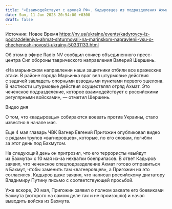 ```yaml
---
title: "«Взаимодействуют с армией РФ». Кадыровцев из подразделения Ахмат видели в Донецкой области — спикер Сил обороны таврического направления"
date: Sun, 11 Jun 2023 20:54:00 +0300
draft: false
---
```

Источник: Новое Время https://nv.ua/ukraine/events/kadyrovcy-iz-podrazdeleniya-ahmat-shturmovali-na-marinskom-napravlenii-vsu-o-chechencah-novosti-ukrainy-50331133.html


 Об этом в эфире Radio NV сообщил спикер объединенного пресс-центра Сил обороны таврического направления Валерий Шершень.

«На марьинском направлении наши защитники отбили все вражеские атаки. В районе города Марьинка враг вел штурмовые действия с задачей завладеть опорными взводными пунктами первого эшелона. В частности штурмовые действия осуществлял отряд Ахмат. Это чеченское подразделение, которое взаимодействует с российскими регулярными войсками», — отметил Шершень.

  Видео дня    

О том, что «кадыровцы» собираются воевать против Украины, стало известно в начале мая.

Еще 4 мая главарь ЧВК Вагнер Евгений Пригожин опубликовал видео с рядами трупов «вагнеровцев», которые, по его словам, погибли за этот день под Бахмутом.

На следующий день он пригрозил, что его террористы «выйдут из Бахмута» с 10 мая из-за нехватки боеприпасов. В ответ Кадыров заявил, что чеченское спецподразделение Ахмат готово отправиться в Бахмут, чтобы заменить там «вагнеровцев», а Пригожин на это согласился. Кадыров даже заявил, что написал российскому диктатору Владимиру Путину письмо с соответствующей просьбой.

Уже вскоре, 20 мая, Пригожин заявил о полном захвате его боевиками Бахмута (которого на самом деле так и не произошло) и начал выводить войска из Бахмута.

